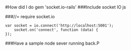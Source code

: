 #How did I do
    gem 'socket.io-rails'
###Include socket IO js

###//= require socket.io

    var socket = io.connect('http://localhost:5001');
    	socket.on('connect', function (data) {
    });

###Have a sample node sever running back.P
